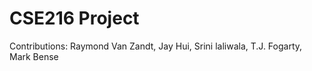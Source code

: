 # CSE216 Project

Contributions: Raymond Van Zandt, Jay Hui, Srini laliwala, T.J. Fogarty, Mark Bense

